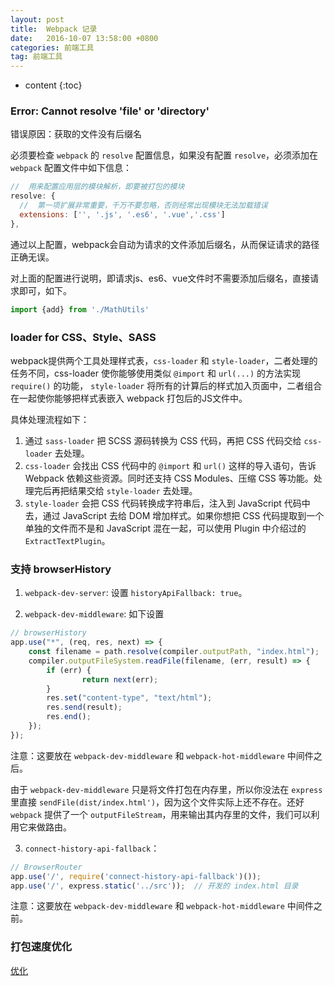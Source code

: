 ```yaml
---
layout: post
title:  Webpack 记录
date:   2016-10-07 13:58:00 +0800
categories: 前端工具
tag: 前端工具
---
```


* content
{:toc}

### Error: Cannot resolve 'file' or 'directory'

错误原因：获取的文件没有后缀名

必须要检查 `webpack` 的 `resolve` 配置信息，如果没有配置 `resolve`，必须添加在 `webpack` 配置文件中如下信息：

```js
//  用来配置应用层的模块解析，即要被打包的模块
resolve: {
  //  第一项扩展非常重要，千万不要忽略，否则经常出现模块无法加载错误
  extensions: ['', '.js', '.es6', '.vue','.css']
},
```

通过以上配置，webpack会自动为请求的文件添加后缀名，从而保证请求的路径正确无误。

对上面的配置进行说明，即请求js、es6、vue文件时不需要添加后缀名，直接请求即可，如下。

```js
import {add} from './MathUtils'
```

### loader for CSS、Style、SASS

webpack提供两个工具处理样式表，`css-loader` 和 `style-loader`，二者处理的任务不同，css-loader 使你能够使用类似 `@import` 和 `url(...)` 的方法实现 `require()` 的功能， `style-loader` 将所有的计算后的样式加入页面中，二者组合在一起使你能够把样式表嵌入 webpack 打包后的JS文件中。

具体处理流程如下：

1. 通过 `sass-loader` 把 SCSS 源码转换为 CSS 代码，再把 CSS 代码交给 `css-loader` 去处理。
2. `css-loader` 会找出 CSS 代码中的 `@import` 和 `url()` 这样的导入语句，告诉 Webpack 依赖这些资源。同时还支持 CSS Modules、压缩 CSS 等功能。处理完后再把结果交给 `style-loader` 去处理。
3. `style-loader` 会把 CSS 代码转换成字符串后，注入到 JavaScript 代码中去，通过 JavaScript 去给 DOM 增加样式。如果你想把 CSS 代码提取到一个单独的文件而不是和 JavaScript 混在一起，可以使用 Plugin 中介绍过的 `ExtractTextPlugin`。

### 支持 browserHistory

1. `webpack-dev-server`: 设置 `historyApiFallback: true`。

2. `webpack-dev-middleware`: 如下设置

```js
// browserHistory
app.use("*", (req, res, next) => {
	const filename = path.resolve(compiler.outputPath, "index.html");
	compiler.outputFileSystem.readFile(filename, (err, result) => {
		if (err) {
				return next(err);
		}
		res.set("content-type", "text/html");
		res.send(result);
		res.end();
	});
});
```

注意：这要放在 `webpack-dev-middleware` 和 `webpack-hot-middleware` 中间件之后。

由于 `webpack-dev-middleware` 只是将文件打包在内存里，所以你没法在 `express` 里直接 `sendFile(dist/index.html')`，因为这个文件实际上还不存在。还好 `webpack` 提供了一个 `outputFileStream`，用来输出其内存里的文件，我们可以利用它来做路由。

3. `connect-history-api-fallback`：

```js
// BrowserRouter
app.use('/', require('connect-history-api-fallback')());
app.use('/', express.static('../src'));  // 开发的 index.html 目录
```

注意：这要放在 `webpack-dev-middleware` 和 `webpack-hot-middleware` 中间件之前。

### 打包速度优化

[优化](https://webpack.wuhaolin.cn/4%E4%BC%98%E5%8C%96/)